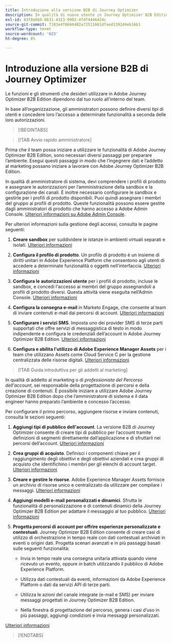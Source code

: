 ```yaml
---
title: Introduzione alla versione B2B di Journey Optimizer
description: In qualità di nuovo utente in Journey Optimizer B2B Edition, scopri le aree chiave per iniziare.
exl-id: 83f8e666-0b31-4323-9902-4fdf4446424c
source-git-commit: 7103e4f6666482a72511661dfaed1392d4eb16b1
workflow-type: tm+mt
source-wordcount: '623'
ht-degree: 8%

---
```


# Introduzione alla versione B2B di Journey Optimizer

Le funzioni e gli strumenti che desideri utilizzare in Adobe Journey Optimizer B2B Edition dipendono dal tuo ruolo all’interno del team.

In base all’organizzazione, gli amministratori possono definire diversi tipi di utenti e concedere loro l’accesso a determinate funzionalità a seconda delle loro autorizzazioni.

>[!BEGINTABS]

>[!TAB Avvio rapido amministratore]

Prima che il team possa iniziare a utilizzare le funzionalità di Adobe Journey Optimizer B2B Edition, sono necessari diversi passaggi per preparare l’ambiente. Esegui questi passaggi in modo che l’ingegnere dati e l’addetto al marketing possano iniziare a lavorare con Adobe Journey Optimizer B2B Edition.

In qualità di amministratore di sistema, devi comprendere i profili di prodotto e assegnare le autorizzazioni per l’amministrazione della sandbox e la configurazione dei canali. È inoltre necessario configurare le sandbox e gestirle per i profili di prodotto disponibili. Puoi quindi assegnare i membri del gruppo ai profili di prodotto. Queste funzionalità possono essere gestite dagli amministratori di prodotto che hanno accesso a Adobe Admin Console. [Ulteriori informazioni su Adobe Admin Console](https://helpx.adobe.com/it/enterprise/using/admin-console.html).

Per ulteriori informazioni sulla gestione degli accessi, consulta le pagine seguenti:

1. **Creare sandbox** per suddividere le istanze in ambienti virtuali separati e isolati. [Ulteriori informazioni](https://experienceleague.adobe.com/en/docs/experience-platform/sandbox/home#understanding-sandboxes)

1. **Configura il profilo di prodotto**. Un profilo di prodotto è un insieme di diritti unitari in Adobe Experience Platform che consentono agli utenti di accedere a determinate funzionalità o oggetti nell’interfaccia. [Ulteriori informazioni](../admin/user-management.md#create-the-marketo-engage-product-profile)

1. **Configura le autorizzazioni utente** per i profili di prodotto, incluse le sandbox, e concedi l&#39;accesso ai membri del gruppo assegnandoli a profili di prodotto diversi. Questa attività viene eseguita nell’Admin Console. [Ulteriori informazioni](../admin/user-management.md#create-a-user-group)

1. **Configura la consegna e-mail** in Marketo Engage, che consente al team di inviare contenuti e-mail dai percorsi di account. [Ulteriori informazioni](https://experienceleague.adobe.com/en/docs/marketo/using/getting-started/initial-setup/setup-steps#ensure-email-deliverability)

1. **Configurare i servizi SMS**. Imposta uno dei provider SMS di terze parti supportati che offre servizi di messaggistica di testo in modo indipendente e configura le credenziali dell’account in Adobe Journey Optimizer B2B Edition. [Ulteriori informazioni](../content/sms-authoring.md#create-a-new-api-credentials-for-an-sms-service-provider)

1. **Configura e abilita l&#39;utilizzo di Adobe Experience Manager Assets** per i team che utilizzano Assets come Cloud Service C per la gestione centralizzata delle risorse digitali. [Ulteriori informazioni](../admin/configure-aem-repositories.md)

>[!TAB Guida introduttiva per gli addetti al marketing]

In qualità di addetto al marketing o di _professionista del Percorso dell&#39;account_, sei responsabile della progettazione di percorsi e della creazione di contenuti. È possibile iniziare a utilizzare Adobe Journey Optimizer B2B Edition dopo che l’amministratore di sistema e il data engineer hanno preparato l’ambiente e concesso l’accesso.

Per configurare il primo percorso, aggiungere risorse e inviare contenuti, consulta le sezioni seguenti:

1. **Aggiungi tipi di pubblico dell&#39;account**. La versione B2B di Journey Optimizer consente di creare tipi di pubblico per l’account tramite definizioni di segmenti direttamente dall’applicazione e di sfruttarli nei percorsi dell’account. [Ulteriori informazioni](../audiences/account-audience-overview.md)

1. **Crea gruppi di acquisto**. Definisci i componenti chiave per il raggiungimento degli obiettivi e degli obiettivi aziendali e crea gruppi di acquisto che identifichino i membri per gli elenchi di account target. [Ulteriori informazioni](../buying-groups/buying-groups-overview.md)

1. **Creare e gestire le risorse**. Adobe Experience Manager Assets fornisce un archivio di risorse unico e centralizzato da utilizzare per compilare i messaggi. [Ulteriori informazioni](../content/assets-overview.md)

1. **Aggiungi modelli e-mail personalizzati e dinamici**. Sfrutta le funzionalità di personalizzazione e di contenuti dinamici della Journey Optimizer B2B Edition per adattare il messaggio al tuo pubblico. [Ulteriori informazioni](../content/email-templates.md)

1. **Progetta percorsi di account per offrire esperienze personalizzate e contestuali**. Journey Optimizer B2B Edition consente di creare casi di utilizzo di orchestrazione in tempo reale con dati contestuali archiviati in eventi o origini dati. Progetta scenari avanzati e in più passaggi basati sulle seguenti funzionalità:

   * Invia in tempo reale una consegna unitaria attivata quando viene ricevuto un evento, oppure in batch utilizzando il pubblico di Adobe Experience Platform.

   * Utilizza dati contestuali da eventi, informazioni da Adobe Experience Platform o dati da servizi API di terze parti.

   * Utilizza le azioni del canale integrate (e-mail e SMS) per inviare messaggi progettati in Journey Optimizer B2B Edition.

   * Nella finestra di progettazione del percorso, genera i casi d’uso in più passaggi, aggiungi condizioni e invia messaggi personalizzati.

[Ulteriori informazioni](../journeys/journey-overview.md)

>[!ENDTABS]
